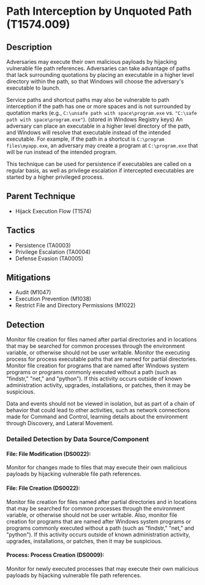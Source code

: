 # Path Interception by Unquoted Path (T1574.009)

## Description
Adversaries may execute their own malicious payloads by hijacking vulnerable file path references. Adversaries can take advantage of paths that lack surrounding quotations by placing an executable in a higher level directory within the path, so that Windows will choose the adversary's executable to launch.

Service paths  and shortcut paths may also be vulnerable to path interception if the path has one or more spaces and is not surrounded by quotation marks (e.g., ```C:\unsafe path with space\program.exe``` vs. ```"C:\safe path with space\program.exe"```).  (stored in Windows Registry keys) An adversary can place an executable in a higher level directory of the path, and Windows will resolve that executable instead of the intended executable. For example, if the path in a shortcut is ```C:\program files\myapp.exe```, an adversary may create a program at ```C:\program.exe``` that will be run instead of the intended program.  

This technique can be used for persistence if executables are called on a regular basis, as well as privilege escalation if intercepted executables are started by a higher privileged process.

## Parent Technique
- Hijack Execution Flow (T1574)

## Tactics
- Persistence (TA0003)
- Privilege Escalation (TA0004)
- Defense Evasion (TA0005)

## Mitigations
- Audit (M1047)
- Execution Prevention (M1038)
- Restrict File and Directory Permissions (M1022)

## Detection
Monitor file creation for files named after partial directories and in locations that may be searched for common processes through the environment variable, or otherwise should not be user writable. Monitor the executing process for process executable paths that are named for partial directories. Monitor file creation for programs that are named after Windows system programs or programs commonly executed without a path (such as "findstr," "net," and "python"). If this activity occurs outside of known administration activity, upgrades, installations, or patches, then it may be suspicious.

Data and events should not be viewed in isolation, but as part of a chain of behavior that could lead to other activities, such as network connections made for Command and Control, learning details about the environment through Discovery, and Lateral Movement.

### Detailed Detection by Data Source/Component
#### File: File Modification (DS0022): 
Monitor for changes made to files that may execute their own malicious payloads by hijacking vulnerable file path references.

#### File: File Creation (DS0022): 
Monitor file creation for files named after partial directories and in locations that may be searched for common processes through the environment variable, or otherwise should not be user writable. Also, monitor file creation for programs that are named after Windows system programs or programs commonly executed without a path (such as "findstr," "net," and "python"). If this activity occurs outside of known administration activity, upgrades, installations, or patches, then it may be suspicious.

#### Process: Process Creation (DS0009): 
Monitor for newly executed processes that may execute their own malicious payloads by hijacking vulnerable file path references.

